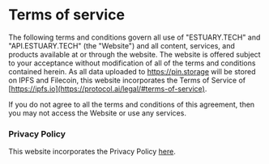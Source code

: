 # Terms of service

The following terms and conditions govern all use of "ESTUARY.TECH" and "API.ESTUARY.TECH" (the "Website") and all content, services, and products available at or through the website. The website is offered subject to your acceptance without modification of all of the terms and conditions contained herein. As all data uploaded to https://pin.storage will be stored on IPFS and Filecoin, this website incorporates the Terms of Service of [https://ipfs.io](https://protocol.ai/legal/#terms-of-service).

If you do not agree to all the terms and conditions of this agreement, then you may not access the Website or use any services.

### Privacy Policy

This website incorporates the Privacy Policy [here](https://protocol.ai/legal/#privacy-policy).
